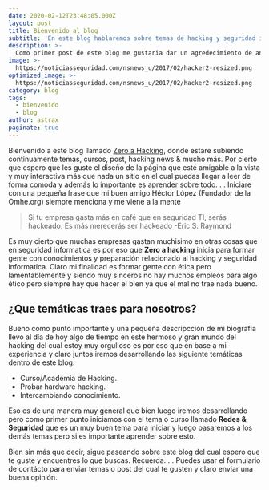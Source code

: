```yaml
---
date: 2020-02-12T23:48:05.000Z
layout: post
title: Bienvenido al blog
subtitle: 'En este blog hablaremos sobre temas de hacking y seguridad informatica.'
description: >-
  Como primer post de este blog me gustaria dar un agredecimiento de ante mano por pasar y darte el tiempo de leer esta pequeña informacion.
image: >-
  https://noticiasseguridad.com/nsnews_u/2017/02/hacker2-resized.png
optimized_image: >-
  https://noticiasseguridad.com/nsnews_u/2017/02/hacker2-resized.png
category: blog
tags:
  - bienvenido
  - blog
author: astrax
paginate: true
---
```

Bienvenido a este blog llamado <a href="astr4x.github.io">Zero a Hacking</a>, donde estare subiendo continuamente temas, cursos, post, hacking news & mucho más. Por cierto que espero que les guste el diseño de la página que esté amigable a la vista y muy interactiva más que nada un sitio en el cual puedas llegar a leer de forma comoda y además lo importante es aprender sobre todo. . . Iniciare con una pequeña frase que mi buen amigo Héctor López (Fundador de la Omhe.org) siempre menciona y me viene a la mente

> Si tu empresa gasta más en café que en seguridad TI, serás hackeado. Es más merecerás ser hackeado -Eric S. Raymond

Es muy cierto que muchas empresas gastan muchisimo en otras cosas que en seguridad informatica es por eso que **Zero a hacking** inicia para formar gente con conocimientos y preparación relacionado al hacking y seguridad informatica. Claro mi finalidad es formar gente con ética pero lamentablemente y siendo muy sinceros no hay muchos empleos para algo ético pero siempre hay que hacer el bien ya que el mal no trae nada bueno.

## ¿Que temáticas traes para nosotros?

Bueno como punto importante y una pequeña descripcción de mi biografia llevo al día de hoy algo de tiempo en este hermoso y gran mundo del hacking del cual estoy muy orgulloso es por eso que en base a mi experiencia y claro juntos iremos desarrollando las siguiente temáticas dentro de este blog:

* Curso/Academia de Hacking.
* Probar hardware hacking.
* Intercambiando conocimiento.

Eso es de una manera muy general que bien luego iremos desarrollando pero como primer punto iniciamos con el tema o curso llamado **Redes & Seguridad** que es un muy buen tema para iniciar y luego pasaremos a los demás temas pero si es importante aprender sobre esto.

Bien sin más que decir, sigue paseando sobre este blog del cual espero que te guste y encuentres lo que buscas. Recuerda. . . Puedes usar el formulario de contácto para enviar temas o post del cual te gusten y claro enviar una buena opinión.
